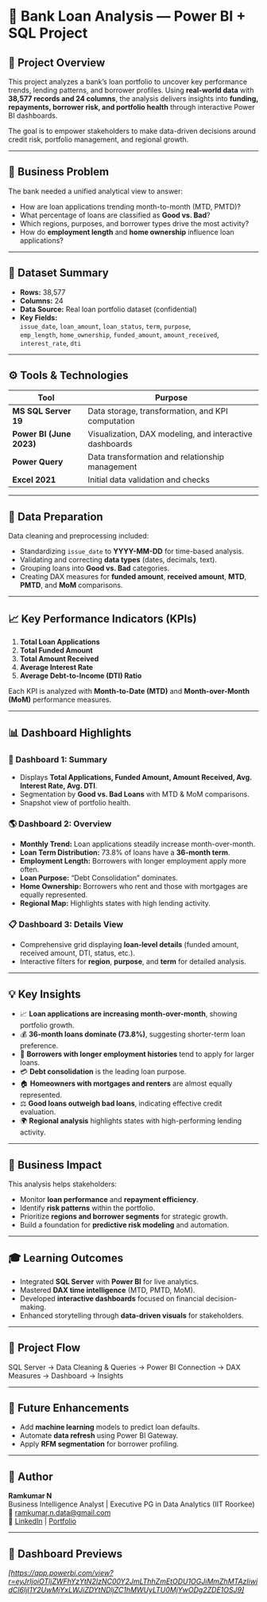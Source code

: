 # 🏦 Bank Loan Analysis — Power BI + SQL Project  

## 📘 Project Overview  
This project analyzes a bank’s loan portfolio to uncover key performance trends, lending patterns, and borrower profiles. Using **real-world data** with **38,577 records and 24 columns**, the analysis delivers insights into **funding, repayments, borrower risk, and portfolio health** through interactive Power BI dashboards.  

The goal is to empower stakeholders to make data-driven decisions around credit risk, portfolio management, and regional growth.

---

## 🧠 Business Problem  
The bank needed a unified analytical view to answer:  
- How are loan applications trending month-to-month (MTD, PMTD)?  
- What percentage of loans are classified as **Good vs. Bad**?  
- Which regions, purposes, and borrower types drive the most activity?  
- How do **employment length** and **home ownership** influence loan applications?  

---

## 🧩 Dataset Summary  
- **Rows:** 38,577  
- **Columns:** 24  
- **Data Source:** Real loan portfolio dataset (confidential)  
- **Key Fields:**  
  `issue_date`, `loan_amount`, `loan_status`, `term`, `purpose`,  
  `emp_length`, `home_ownership`, `funded_amount`, `amount_received`,  
  `interest_rate`, `dti`

---

## ⚙️ Tools & Technologies  
| Tool | Purpose |
|------|----------|
| **MS SQL Server 19** | Data storage, transformation, and KPI computation |
| **Power BI (June 2023)** | Visualization, DAX modeling, and interactive dashboards |
| **Power Query** | Data transformation and relationship management |
| **Excel 2021** | Initial data validation and checks |

---

## 🧹 Data Preparation  
Data cleaning and preprocessing included:  
- Standardizing `issue_date` to **YYYY-MM-DD** for time-based analysis.  
- Validating and correcting **data types** (dates, decimals, text).  
- Grouping loans into **Good vs. Bad** categories.  
- Creating DAX measures for **funded amount**, **received amount**, **MTD**, **PMTD**, and **MoM** comparisons.  

---

## 📈 Key Performance Indicators (KPIs)  
1. **Total Loan Applications**  
2. **Total Funded Amount**  
3. **Total Amount Received**  
4. **Average Interest Rate**  
5. **Average Debt-to-Income (DTI) Ratio**  

Each KPI is analyzed with **Month-to-Date (MTD)** and **Month-over-Month (MoM)** performance measures.

---

## 📊 Dashboard Highlights  

### 🧾 Dashboard 1: Summary  
- Displays **Total Applications, Funded Amount, Amount Received, Avg. Interest Rate, Avg. DTI**.  
- Segmentation by **Good vs. Bad Loans** with MTD & MoM comparisons.  
- Snapshot view of portfolio health.

### 🌎 Dashboard 2: Overview  
- **Monthly Trend:** Loan applications steadily increase month-over-month.  
- **Loan Term Distribution:** 73.8% of loans have a **36-month term**.  
- **Employment Length:** Borrowers with longer employment apply more often.  
- **Loan Purpose:** “Debt Consolidation” dominates.  
- **Home Ownership:** Borrowers who rent and those with mortgages are equally represented.  
- **Regional Map:** Highlights states with high lending activity.  

### 📋 Dashboard 3: Details View  
- Comprehensive grid displaying **loan-level details** (funded amount, received amount, DTI, status, etc.).  
- Interactive filters for **region**, **purpose**, and **term** for detailed analysis.  

---

## 💡 Key Insights  
- 📈 **Loan applications are increasing month-over-month**, showing portfolio growth.  
- 💰 **36-month loans dominate (73.8%)**, suggesting shorter-term loan preference.  
- 👔 **Borrowers with longer employment histories** tend to apply for larger loans.  
- 💳 **Debt consolidation** is the leading loan purpose.  
- 🏠 **Homeowners with mortgages and renters** are almost equally represented.  
- ⚖️ **Good loans outweigh bad loans**, indicating effective credit evaluation.  
- 🌍 **Regional analysis** highlights states with high-performing lending activity.

---

## 🧮 Business Impact  
This analysis helps stakeholders:  
- Monitor **loan performance** and **repayment efficiency**.  
- Identify **risk patterns** within the portfolio.  
- Prioritize **regions and borrower segments** for strategic growth.  
- Build a foundation for **predictive risk modeling** and automation.  

---

## 🎓 Learning Outcomes  
- Integrated **SQL Server** with **Power BI** for live analytics.  
- Mastered **DAX time intelligence** (MTD, PMTD, MoM).  
- Developed **interactive dashboards** focused on financial decision-making.  
- Enhanced storytelling through **data-driven visuals** for stakeholders.

---

## 📁 Project Flow  
SQL Server → Data Cleaning & Queries → Power BI Connection → DAX Measures → Dashboard → Insights


---

## 🧭 Future Enhancements  
- Add **machine learning** models to predict loan defaults.  
- Automate **data refresh** using Power BI Gateway.  
- Apply **RFM segmentation** for borrower profiling.  

---

## 👤 Author  
**Ramkumar N**  
Business Intelligence Analyst | Executive PG in Data Analytics (IIT Roorkee)  
📧 [ramkumar.n.data@gmail.com](mailto:ramkumar.n.data@gmail.com)  
🔗 [LinkedIn](#) | [Portfolio](https://marked-unicorn-aef.notion.site/Ramkumar-Data-Analyst-Portfolio-27179b3fd86d80c6a194e9debe65e193)

---

## 📸 Dashboard Previews  
*[https://app.powerbi.com/view?r=eyJrIjoiOTljZWFhYzYtN2IzNC00Y2JmLThhZmEtODU1OGJiMmZhMTAzIiwidCI6IjI1Y2UwMjYxLWJiZDYtNDljZC1hMWUyLTU0MjYwODg2ZDE1OSJ9]*  
